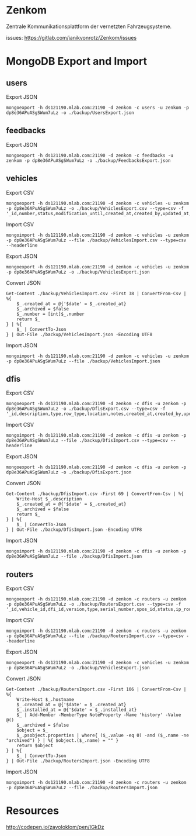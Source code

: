 # Zenkom

Zentrale Kommunikationsplattform der vernetzten Fahrzeugsysteme.

issues: https://gitlab.com/janikvonrotz/Zenkom/issues

# MongoDB Export and Import

## users

Export JSON

    mongoexport -h ds121190.mlab.com:21190 -d zenkom -c users -u zenkom -p dp8e36APuASgSWum7uLz -o ./backup/UsersExport.json

## feedbacks

Export JSON

    mongoexport -h ds121190.mlab.com:21190 -d zenkom -c feedbacks -u zenkom -p dp8e36APuASgSWum7uLz -o ./backup/FeedbacksExport.json

## vehicles

Export CSV

    mongoexport -h ds121190.mlab.com:21190 -d zenkom -c vehicles -u zenkom -p dp8e36APuASgSWum7uLz -o ./backup/VehiclesExport.csv --type=csv -f '_id,number,status,modification_until,created_at,created_by,updated_at,updated_by'

Import CSV

    mongoimport -h ds121190.mlab.com:21190 -d zenkom -c vehicles -u zenkom -p dp8e36APuASgSWum7uLz --file ./backup/VehiclesImport.csv --type=csv --headerline

Export JSON

    mongoexport -h ds121190.mlab.com:21190 -d zenkom -c vehicles -u zenkom -p dp8e36APuASgSWum7uLz -o ./backup/VehiclesExport.json

Convert JSON

    Get-Content ./backup/VehiclesImport.csv -First 38 | ConvertFrom-Csv | %{
        $_.created_at = @{'$date' = $_.created_at}
        $_.archived = $false
        $_.number = [int]$_.number
        return $_
    } | %{
        $_ | ConvertTo-Json
    } | Out-File ./backup/VehiclesImport.json -Encoding UTF8

Import JSON

    mongoimport -h ds121190.mlab.com:21190 -d zenkom -c vehicles -u zenkom -p dp8e36APuASgSWum7uLz --file ./backup/VehiclesImport.json

## dfis

Export CSV

    mongoexport -h ds121190.mlab.com:21190 -d zenkom -c dfis -u zenkom -p dp8e36APuASgSWum7uLz -o ./backup/DfisExport.csv --type=csv -f '_id,description,type,row_type,location,notes,created_at,created_by,updated_at,updated_by,archived'

Import CSV

    mongoimport -h ds121190.mlab.com:21190 -d zenkom -c dfis -u zenkom -p dp8e36APuASgSWum7uLz --file ./backup/DfisImport.csv --type=csv --headerline

Export JSON

    mongoexport -h ds121190.mlab.com:21190 -d zenkom -c dfis -u zenkom -p dp8e36APuASgSWum7uLz -o ./backup/DfisExport.json

Convert JSON

    Get-Content ./backup/DfisImport.csv -First 69 | ConvertFrom-Csv | %{
        Write-Host $_.description
        $_.created_at = @{'$date' = $_.created_at}
        $_.archived = $false
        return $_
    } | %{
        $_ | ConvertTo-Json
    } | Out-File ./backup/DfisImport.json -Encoding UTF8

Import JSON

    mongoimport -h ds121190.mlab.com:21190 -d zenkom -c dfis -u zenkom -p dp8e36APuASgSWum7uLz --file ./backup/DfisImport.json

## routers

Export CSV

    mongoexport -h ds121190.mlab.com:21190 -d zenkom -c routers -u zenkom -p dp8e36APuASgSWum7uLz -o ./backup/RoutersExport.csv --type=csv -f '_id,vehicle_id,dfi_id,version,type,serial_number,spos_id,status,ip_router,ip_cashbox,sim1,sim2,sim_itt,phone1,phone2,phone_itt,profile,notes,transport_company,installed_at,created_at,created_by,updated_at,updated_by,archived'

Import CSV

    mongoimport -h ds121190.mlab.com:21190 -d zenkom -c routers -u zenkom -p dp8e36APuASgSWum7uLz --file ./backup/RoutersImport.csv --type=csv --headerline

Export JSON

    mongoexport -h ds121190.mlab.com:21190 -d zenkom -c vehicles -u zenkom -p dp8e36APuASgSWum7uLz -o ./backup/VehiclesExport.json

Convert JSON

    Get-Content ./backup/RoutersImport.csv -First 106 | ConvertFrom-Csv | %{
        Write-Host $_.hostname
        $_.created_at = @{'$date' = $_.created_at}
        $_.installed_at = @{'$date' = $_.installed_at}
        $_ | Add-Member -MemberType NoteProperty -Name 'history' -Value @()   
        $_.archived = $false
        $object = $_
        $_.psobject.properties | where{ ($_.value -eq 0) -and ($_.name -ne "archived") } | %{ $object.($_.name) = "" }
        return $object
    } | %{
        $_ | ConvertTo-Json
    } | Out-File ./backup/RoutersImport.json -Encoding UTF8

Import JSON

    mongoimport -h ds121190.mlab.com:21190 -d zenkom -c routers -u zenkom -p dp8e36APuASgSWum7uLz --file ./backup/RoutersImport.json

# Resources

http://codepen.io/zavoloklom/pen/IGkDz
